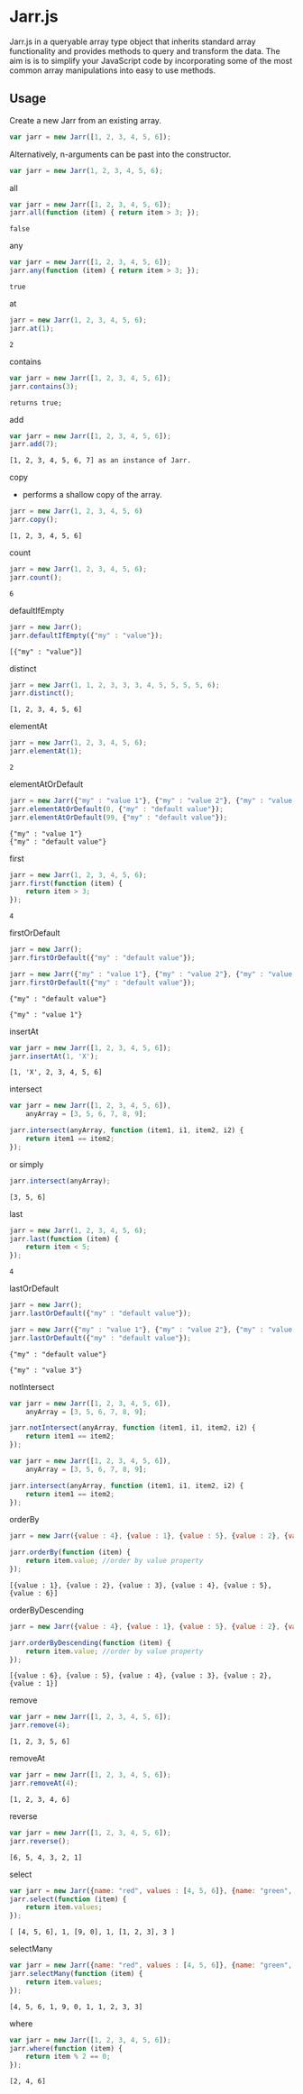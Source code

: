 # Jarr.js

Jarr.js in a queryable array type object that inherits standard array functionality and provides methods to
query and transform the data. The aim is is to simplify your JavaScript code by incorporating some of the most common
array manipulations into easy to use methods.

## Usage

Create a new Jarr from an existing array.

```js
var jarr = new Jarr([1, 2, 3, 4, 5, 6]);
```

Alternatively, n-arguments can be past into the constructor.

```js
var jarr = new Jarr(1, 2, 3, 4, 5, 6);
```

all
```js
var jarr = new Jarr([1, 2, 3, 4, 5, 6]);
jarr.all(function (item) { return item > 3; });
```

```
false
```

any
```js
var jarr = new Jarr([1, 2, 3, 4, 5, 6]);
jarr.any(function (item) { return item > 3; });
```

```
true
```

at

```js
jarr = new Jarr(1, 2, 3, 4, 5, 6);
jarr.at(1);
```

```
2
```


contains

```js
var jarr = new Jarr([1, 2, 3, 4, 5, 6]);
jarr.contains(3);
```

```
returns true;
```

add

```js
var jarr = new Jarr([1, 2, 3, 4, 5, 6]);
jarr.add(7);
```

```
[1, 2, 3, 4, 5, 6, 7] as an instance of Jarr.
```

copy
- performs a shallow copy of the array.

```js
jarr = new Jarr(1, 2, 3, 4, 5, 6)
jarr.copy();
```

```
[1, 2, 3, 4, 5, 6]
```

count

```js
jarr = new Jarr(1, 2, 3, 4, 5, 6);
jarr.count();
```

```
6
```

defaultIfEmpty

```js
jarr = new Jarr();
jarr.defaultIfEmpty({"my" : "value"});
```

```
[{"my" : "value"}]
```

distinct

```js
jarr = new Jarr(1, 1, 2, 3, 3, 3, 4, 5, 5, 5, 5, 6);
jarr.distinct();
```

```
[1, 2, 3, 4, 5, 6]
```

elementAt

```js
jarr = new Jarr(1, 2, 3, 4, 5, 6);
jarr.elementAt(1);
```

```
2
```

elementAtOrDefault

```js
jarr = new Jarr({"my" : "value 1"}, {"my" : "value 2"}, {"my" : "value 3"});
jarr.elementAtOrDefault(0, {"my" : "default value"});
jarr.elementAtOrDefault(99, {"my" : "default value"});
```

```
{"my" : "value 1"}
{"my" : "default value"}
```

first
```js
jarr = new Jarr(1, 2, 3, 4, 5, 6);
jarr.first(function (item) {
    return item > 3;
});
```

```
4
```


firstOrDefault

```js
jarr = new Jarr();
jarr.firstOrDefault({"my" : "default value"});

jarr = new Jarr({"my" : "value 1"}, {"my" : "value 2"}, {"my" : "value 3"});
jarr.firstOrDefault({"my" : "default value"});
```

```
{"my" : "default value"}

{"my" : "value 1"}
```

insertAt

```js
var jarr = new Jarr([1, 2, 3, 4, 5, 6]);
jarr.insertAt(1, 'X');
```

```
[1, 'X', 2, 3, 4, 5, 6]
```


intersect

```js
var jarr = new Jarr([1, 2, 3, 4, 5, 6]),
    anyArray = [3, 5, 6, 7, 8, 9];

jarr.intersect(anyArray, function (item1, i1, item2, i2) {
    return item1 == item2;
});
```

or simply

```js
jarr.intersect(anyArray);
```

```
[3, 5, 6]
```

last

```js
jarr = new Jarr(1, 2, 3, 4, 5, 6);
jarr.last(function (item) {
    return item < 5;
});
```

```
4
```


lastOrDefault

```js
jarr = new Jarr();
jarr.lastOrDefault({"my" : "default value"});

jarr = new Jarr({"my" : "value 1"}, {"my" : "value 2"}, {"my" : "value 3"});
jarr.lastOrDefault({"my" : "default value"});
```

```
{"my" : "default value"}

{"my" : "value 3"}
```

notIntersect

```js
var jarr = new Jarr([1, 2, 3, 4, 5, 6]),
    anyArray = [3, 5, 6, 7, 8, 9];

jarr.notIntersect(anyArray, function (item1, i1, item2, i2) {
    return item1 == item2;
});
```

```js
var jarr = new Jarr([1, 2, 3, 4, 5, 6]),
    anyArray = [3, 5, 6, 7, 8, 9];

jarr.intersect(anyArray, function (item1, i1, item2, i2) {
    return item1 == item2;
});
```

orderBy

```js
jarr = new Jarr({value : 4}, {value : 1}, {value : 5}, {value : 2}, {value : 6}, {value : 3})

jarr.orderBy(function (item) {
    return item.value; //order by value property
});
```

```
[{value : 1}, {value : 2}, {value : 3}, {value : 4}, {value : 5}, {value : 6}]
```

orderByDescending

```js
jarr = new Jarr({value : 4}, {value : 1}, {value : 5}, {value : 2}, {value : 6}, {value : 3})

jarr.orderByDescending(function (item) {
    return item.value; //order by value property
});
```

```
[{value : 6}, {value : 5}, {value : 4}, {value : 3}, {value : 2}, {value : 1}]
```


remove

```js
var jarr = new Jarr([1, 2, 3, 4, 5, 6]);
jarr.remove(4);
```

```
[1, 2, 3, 5, 6]
```

removeAt

```js
var jarr = new Jarr([1, 2, 3, 4, 5, 6]);
jarr.removeAt(4);
```

```
[1, 2, 3, 4, 6]
```


reverse

```js
var jarr = new Jarr([1, 2, 3, 4, 5, 6]);
jarr.reverse();
```

```
[6, 5, 4, 3, 2, 1]
```

select

```js
var jarr = new Jarr({name: "red", values : [4, 5, 6]}, {name: "green", values : 1}, {name : "blue", values : [9, 0]}, {name : "purple", values : 1}, {name: "orange", values : [1, 2, 3]}, {name: "yellow", values : 3});
jarr.select(function (item) {
    return item.values;
});
```

```
[ [4, 5, 6], 1, [9, 0], 1, [1, 2, 3], 3 ]
```

selectMany

```js
var jarr = new Jarr({name: "red", values : [4, 5, 6]}, {name: "green", values : 1}, {name : "blue", values : [9, 0]}, {name : "purple", values : 1}, {name: "orange", values : [1, 2, 3]}, {name: "yellow", values : 3});
jarr.selectMany(function (item) {
    return item.values;
});
```

```
[4, 5, 6, 1, 9, 0, 1, 1, 2, 3, 3]
```

where

```js
var jarr = new Jarr([1, 2, 3, 4, 5, 6]);
jarr.where(function (item) {
    return item % 2 == 0;
});
```

```
[2, 4, 6]
```